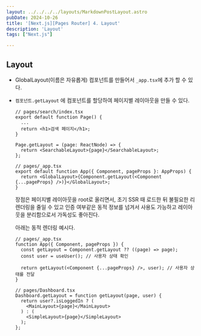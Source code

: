 ```yaml
---
layout: ../../../../layouts/MarkdownPostLayout.astro
pubDate: 2024-10-26
title: '[Next.js][Pages Router] 4. Layout'
description: 'Layout'
tags: ["Next.js"]

---
```


## Layout

- GlobalLayout(이름은 자유롭게) 컴포넌트를 만들어서 `_app.tsx`에 추가 할 수 있다.

- `컴포넌트.getLayout` 에 컴포넌트를 할당하여 페이지별 레이아웃을 만들 수 있다.

  ```tsx
  // pages/search/index.tsx
  export default function Page() {
    ...
    return <h1>검색 페이지</h1>;
  }
  
  Page.getLayout = (page: ReactNode) => {
    return <SearchableLayout>{page}</SearchableLayout>;
  }; 
  ```

  ```tsx
  // pages/_app.tsx
  export default function App({ Component, pageProps }: AppProps) {
    return <GlobalLayout>{Component.getLayout(<Component {...pageProps} />)}</GlobalLayout>;
  }
  ```

  장점은 페이지별 레이아웃을 root로 올리면서, 초기 SSR 때 로드한 뒤 불필요한 리렌더링을 줄일 수 있고 인증 여부같은 동적 정보를 넘겨서 사용도 가능하고 레이아웃을 분리함으로서 가독성도 좋아진다.

  아래는 동적 렌더링 예시다.

  ```tsx
  // pages/_app.tsx
  function App({ Component, pageProps }) {
    const getLayout = Component.getLayout ?? ((page) => page);
    const user = useUser(); // 사용자 상태 확인
    
    return getLayout(<Component {...pageProps} />, user); // 사용자 상태를 전달
  }
  ```

  ```tsx
  // pages/Dashboard.tsx
  Dashboard.getLayout = function getLayout(page, user) {
    return user?.isLoggedIn ? (
      <MainLayout>{page}</MainLayout>
    ) : (
      <SimpleLayout>{page}</SimpleLayout>
    );
  };
  ```

  